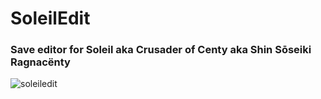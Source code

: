 # SoleilEdit
### Save editor for Soleil aka Crusader of Centy aka Shin Sōseiki Ragnacënty

![soleiledit](https://cloud.githubusercontent.com/assets/8411572/25560842/120f0b54-2d5f-11e7-8d05-ebf6cf834344.png)
